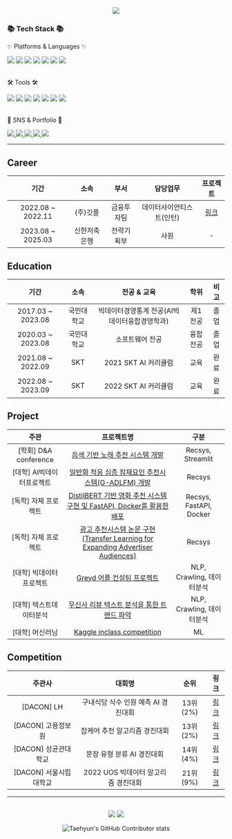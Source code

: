 <!--
**shjang2020/shjang2020** is a ✨ _special_ ✨ repository because its `README.md` (this file) appears on your GitHub profile.

Here are some ideas to get you started:

- 🔭 I’m currently working on ...
- 🌱 I’m currently learning ...
- 👯 I’m looking to collaborate on ...
- 🤔 I’m looking for help with ...
- 💬 Ask me about ...
- 📫 How to reach me: ...
- 😄 Pronouns: ...
- ⚡ Fun fact: ...
-->
<div align=center>
	<img src="https://capsule-render.vercel.app/api?type=waving&color=auto&height=200&section=header&text=SeongHyeon%20Github!&fontSize=80" />	
</div>
<div>
	<h3>📚 Tech Stack 📚</h3>
	<p>✨ Platforms & Languages ✨</p>
</div>
<div>
	<img src="https://img.shields.io/badge/Python-orange?style=flat&logo=Python&logoColor=white" />
	<img src="https://img.shields.io/badge/SQL-1572B6?style=flat&logo=MYSQL&logoColor=white" />
	<img src="https://img.shields.io/badge/Pytorch-F80000?style=flat&logo=Pytorch&logoColor=white" />
	<img src="https://img.shields.io/badge/Tensorflow-0769AD?style=flat&logo=Tensorflow&logoColor=white" />
	<img src="https://img.shields.io/badge/Selenium-4479A1?style=flat&logo=Selenium&logoColor=white" />
	<img src="https://img.shields.io/badge/QGIS-F7DF1E?style=flat&logo=QGIS&logoColor=white" />
	<img src="https://img.shields.io/badge/Excel-43B02A?style=flat&logo=Microsoft%20Excel&logoColor=white" />

</div>
<br>
<div>
	<p>🛠 Tools 🛠</p>
</div>
<div>
	<img src="https://img.shields.io/badge/Jupyter-E34F26?style=flat&logo=Jupyter&logoColor=white" />
	<img src="https://img.shields.io/badge/Conda-E34F26?style=flat&logo=Anaconda&logoColor=white" />
	<img src="https://img.shields.io/badge/Visual%20Studio%20Code-007ACC?style=flat&logo=VisualStudioCode&logoColor=white" />
	<img src="https://img.shields.io/badge/Google colab-6DB33F?style=flat&logo=Google colab&logoColor=white" />
	<img src="https://img.shields.io/badge/PyCharm-003545?style=flat&logo=PyCharm&logoColor=white" />
	<img src="https://img.shields.io/badge/AWS-232F3E?style=flat&logo=AmazonAWS&logoColor=white" />
	<img src="https://img.shields.io/badge/GitHub-181717?style=flat&logo=GitHub&logoColor=white" />
</div>
<br>
<div>
	<p>🎨 SNS & Portfolio 🎨</p>
</div>
<div>
	<a href="https://www.notion.so/SeongHyun-655d731fb5b24495a36b47bd1cab5ee1">
		<img src="https://img.shields.io/badge/Notion-FF9800?style=flat&logo=Notion&logoColor=white" />
	</a>
	<a href="https://github.com/shjang2020">
		<img src="https://img.shields.io/badge/Github-181717?style=flat&logo=Blogger&logoColor=white" />
	</a>
	<a href="mailto:wkdtjdgus2142@gmail.com">
		<img src="https://img.shields.io/badge/Mail-green?style=flat&logo=Gmail&logoColor=white" />
	</a>
	<a href="mailto:jjang2142@naver.com">
		<img src="https://img.shields.io/badge/Mail-43B02A?style=flat&logo=Naver&logoColor=white" />
	</a>
	<a href="https://www.instagram.com/seong_82/">
		<img src="https://img.shields.io/badge/Instagram-pink?style=flat&logo=Instagram&logoColor=white" />
	</a>
	<br>
</div>

---
## Career
|기간|소속|부서|담당업무|프로젝트|
|:---:|:---:|:---:|:---:|:---:|
|2022.08 ~ 2022.11|(주)깃플|금융투자팀|데이터사이언티스트(인턴)|[링크](https://github.com/shjang2020/Gitple_project)|
|2023.08 ~ 2025.03|신한저축은행|전략기획부|사원|-|

## Education
|기간|소속|전공 & 교육|학위|비고|
|:---:|:---:|:---:|:---:|:---:|
|2017.03 ~ 2023.08|국민대학교|빅데이터경영통계 전공(AI빅데이터융합경영학과)|제1전공|졸업|
|2020.03 ~ 2023.08|국민대학교|소프트웨어 전공|융합전공|졸업|
|2021.08 ~ 2022.09|SKT|2021 SKT AI 커리큘럼|교육|완료|
|2022.08 ~ 2023.09|SKT|2022 SKT AI 커리큘럼|교육|완료|

## Project
|주관|프로젝트명|구분|
|:---:|:---:|:---:|
|[학회] D&A conference|[음색 기반 노래 추천 시스템 개발](./I_See_Your_Next_Song)|Recsys, Streamlit|
|[대학] AI빅데이터프로젝트|[일반화 적응 심층 잠재요인 추천시스템(G-ADLFM) 개발](./KMU_Capstone/tree/main/2022_Recommendation%20System)|Recsys|
|[독학] 자체 프로젝트|[DistilBERT 기반 영화 추천 시스템 구현 및 FastAPI, Docker를 활용한 배포](./Recommendation/tree/main/Project/FastAPI%20and%20Docker%20practice)|Recsys, FastAPI, Docker|
|[독학] 자체 프로젝트|[광고 추천시스템 논문 구현(Transfer Learning for Expanding Advertiser Audiences)](./Recommendation/tree/main/Paper/Finding%20Users%20Who%20Act%20Alike_Transfer%20Learning%20for%20Expanding%20Advertiser%20Audiences)|Recsys|
|[대학] 빅데이터프로젝트|[Greyd 어플 컨설팅 프로젝트](./KMU_Capstone/tree/main/2022_Recommendation%20System)|NLP, Crawling, 데이터분석|
|[대학] 텍스트데이터분석|[무신사 리뷰 텍스트 분석을 통한 트랜드 파악](./KMU_Project/tree/main/텍스트데이터분석%20프로젝트)|NLP, Crawling, 데이터분석|
|[대학] 머신러닝|[Kaggle inclass competition](./KMU_Project/tree/main/머신러닝%20컴페티션)|ML|

## Competition
|주관사|대회명|순위|링크|
|:---:|:---:|:---:|:---:|
|[DACON] LH|구내식당 식수 인원 예측 AI 경진대회|13위(2%)|[링크](./Competition/tree/main/Dacon/구내식당%20식수%20인원%20예측%20AI%20경진대회)|
|[DACON] 고용정보원|잡케어 추천 알고리즘 경진대회|13위(2%)|[링크](./Competition/tree/main/Dacon/잡케어%20추천%20알고리즘%20경진대회)|
|[DACON] 성균관대학교|문장 유형 분류 AI 경진대회|14위(4%)|[링크](./Competition/tree/main/Dacon/문장%20유형%20분류%20AI%20경진대회)|
|[DACON] 서울시립대학교|2022 UOS 빅데이터 알고리즘 경진대회|21위(9%)|[링크](./Competition/tree/main/Dacon/UOS%20빅데이터%20알고리즘%20경진대회)|


---

<div align=center>
	<br>
<img src="https://github-readme-stats.vercel.app/api/top-langs/?username=shjang2020&layout=compact">
<img src="https://github-readme-stats.vercel.app/api?username=shjang2020&show_icons=true">

![Taehyun's GitHub Contributor stats](https://github-contributor-stats.vercel.app/api?username=shjang2020)
</div>
